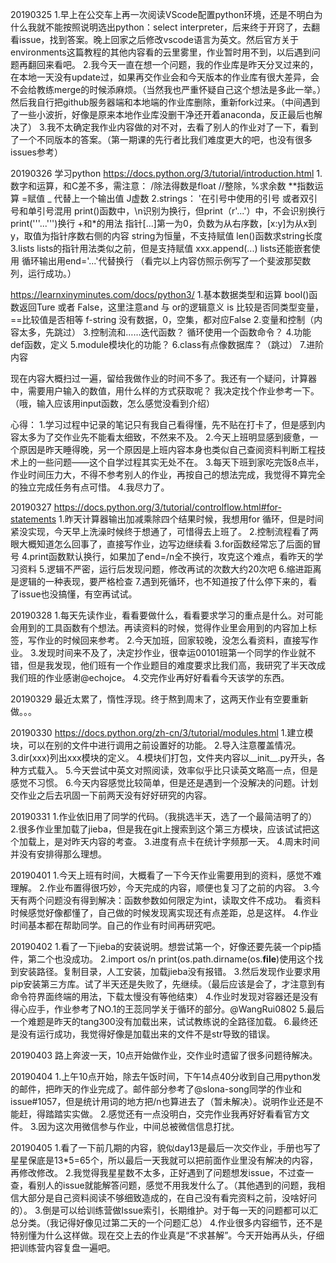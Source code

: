 20190325
1.早上在公交车上再一次阅读VScode配置python环境，还是不明白为什么我就不能按照说明选出python：select interpreter，后来终于开窍了，去翻看issue，找到答案。晚上回家之后修改vscode语言为英文。然后官方关于environments这篇教程的其他内容看的云里雾里，作业暂时用不到，以后遇到问题再翻回来看吧。
2.我今天一直在想一个问题，我的作业库是昨天分叉过来的，在本地一天没有update过，如果再交作业会和今天版本的作业库有很大差异，会不会给教练merge的时候添麻烦。（当然我也严重怀疑自己这个想法是多此一举。）然后我自行把github服务器端和本地端的作业库删除，重新fork过来。（中间遇到了一些小波折，好像是原来本地作业库没删干净还开着anaconda，反正最后也解决了）
3.我不太确定我作业内容做的对不对，去看了别人的作业对了一下，看到了一个不同版本的答案。（第一期课的先行者比我们难度更大的吧，也没有很多issues参考）

20190326
学习python
https://docs.python.org/3/tutorial/introduction.html
1.数字和运算，和C差不多，需注意：
/除法得数是float
//整除，%求余数
**指数运算
=赋值
_ 代替上一个输出值
J虚数
2.strings：
\'在引号中使用的引号
或者双引号和单引号混用
print()函数中，\n识别为换行，但print（r'...'）中，不会识别换行
print('''...''')换行
+和*的用法
指针[...]第一为0，负数为从右序数，[x:y]为从x到y，取值为指针序数右侧的内容
string为恒量，不支持赋值
len()函数求string长度
3.lists
lists的指针用法类似之前，但是支持赋值
xxx.append(...)
lists还能嵌套使用
循环输出用end='...'代替换行
（看完以上内容仿照示例写了一个斐波那契数列，运行成功。）

https://learnxinyminutes.com/docs/python3/
1.基本数据类型和运算
bool()函数返回Ture 或者 False，这里注意and 与 or的逻辑意义
is 比较是否同类型变量，==比较值是否相等
f-string
没有数据，0，空集，都对应False
2.变量和控制（内容太多，先跳过）
3.控制流和……迭代函数？
循环使用一个函数命令？
4.功能
def函数，定义
5.module模块化的功能？
6.class有点像数据库？（跳过）
7.进阶内容

现在内容大概扫过一遍，留给我做作业的时间不多了。我还有一个疑问，计算器中，需要用户输入的数值，用什么样的方式获取呢？
我决定找个作业参考一下。
（哦，输入应该用input函数，怎么感觉没看到介绍）

心得：
1.学习过程中记录的笔记只有我自己看得懂，先不贴在打卡了，但是感到内容太多为了交作业先不能看太细致，不然来不及。
2.今天上班明显感到疲惫，一个原因是昨天睡得晚，另一个原因是上班内容本身也类似自己查阅资料判断工程技术上的一些问题——这个自学过程其实无处不在。
3.每天下班到家吃完饭8点半，作业时间压力大，不得不参考别人的作业，再按自己的想法完成，我觉得不算完全的独立完成任务有点可惜。
4.我尽力了。

20190327
https://docs.python.org/3/tutorial/controlflow.html#for-statements
1.昨天计算器输出加减乘除四个结果时候，我想用for 循环，但是时间紧没实现，今天早上洗澡时候终于想通了，可惜得去上班了。
2.控制流程看了两眼大概知道怎么回事了，直接写作业，边写边继续看
3.for函数经常忘了后面的冒号
4.print函数默认换行，如果加了end=/n全不换行，攻克这个难点，看昨天的学习资料
5.逻辑不严密，运行后发现问题，修改再试的次数大约20次吧
6.缩进距离是逻辑的一种表现，要严格检查
7.遇到死循环，也不知道按了什么停下来的，看了issue也没搞懂，有空再试试。

20190328
1.每天先读作业，看看要做什么，看看要求学习的重点是什么。对可能会用到的工具函数有个想法。再读资料的时候，觉得作业里会用到的内容加上标签，写作业的时候回来参考。
2.今天加班，回家较晚，没怎么看资料，直接写作业。
3.发现时间来不及了，决定抄作业，很幸运00101班第一个同学的作业就不错，但是我发现，他们班有一个作业题目的难度要求比我们高，我研究了半天改成我们班的作业感谢@echojce。
4.交完作业再好好看看今天该学的东西。

20190329
最近太累了，惰性浮现。终于熬到周末了，这两天作业有空要重新做。。。

20190330
https://docs.python.org/zh-cn/3/tutorial/modules.html
1.建立模块，可以在别的文件中进行调用之前设置好的功能。
2.导入注意覆盖情况。
3.dir(xxx)列出xxx模块的定义。
4.模块们打包，文件夹内容以__init__.py开头，各种方式载入。
5.今天尝试中英文对照阅读，效率似乎比只读英文略高一点，但是感觉不习惯。
6.今天内容感觉比较简单，但是还是遇到一个没解决的问题。计划交作业之后去巩固一下前两天没有好好研究的内容。

20190331
1.作业依旧用了同学的代码。（我挑选半天，选了一个最简洁明了的）
2.很多作业里加载了jieba，但是我在git上搜索到这个第三方模块，应该试试把这个加载上，是对昨天内容的考查。
3.进度有点卡在统计字频那一天。
4.周末时间并没有安排得那么理想。

20190401
1.今天上班有时间，大概看了一下今天作业需要用到的资料，感觉不难理解。
2.作业布置得很巧妙，今天完成的内容，顺便也复习了之前的内容。
3.今天有两个问题没有得到解决：函数参数如何限定为int，读取文件不成功。 看资料时候感觉好像都懂了，自己做的时候发现离实现还有点差距，总是这样。
4.作业时间基本都在帮助同学。自己的作业有时间再研究吧。

20190402
1.看了一下jieba的安装说明。想尝试第一个，好像还要先装一个pip插件，第二个也没成功。
2.import os/n print(os.path.dirname(os.__file__)使用这个找到安装路径。复制目录，人工安装，加载jieba没有报错。
3.然后发现作业要求用pip安装第三方库。试了半天还是失败了，先继续。（最后应该是会了，才注意到有命令符界面终端的用法，下载太慢没有等他结束）
4.作业时发现对容器还是没有得心应手，作业参考了NO.1的王蕊同学关于循环的部分。@WangRui0802
5.最后一个难题是昨天的tang300没有加载出来，试试教练说的全路径加载。
6.最终还是没有运行成功，我觉得好像是加载出来的文件不是str导致的错误。

20190403
路上奔波一天，10点开始做作业，交作业时遗留了很多问题待解决。

20190404
1.上午10点开始，除去午饭时间，下午14点40分收到自己用python发的邮件，把昨天的作业完成了。邮件部分参考了@slona-song同学的作业和issue#1057，但是统计用词的地方把/n也算进去了（暂未解决）。说明作业还是不能赶，得踏踏实实做。
2.感觉还有一点没明白，交完作业我再好好看看官方文件。
3.因为这次用微信参与作业，中间总被微信信息打扰。

20190405
1.看了一下前几期的内容，貌似day13是最后一次交作业，手册也写了星星保底是13*5=65个，所以最后一天我就可以把前面作业里没有解决的内容，再修改修改。
2.我觉得我星星数不太多，正好遇到了问题想发issue，不过查一查，看别人的issue就能解答问题，感觉不用我发什么了。（其他遇到的问题，我相信大部分是自己资料阅读不够细致造成的，在自己没有看完资料之前，没啥好问的）。
3.倒是可以给训练营做Issue索引，长期维护。对于每一天的问题都可以汇总分类。（我记得好像见过第二天的一个问题汇总）
4.作业很多内容细节，还不是特别懂为什么这样做。现在交上去的作业真是“不求甚解”。今天开始再从头，仔细把训练营内容复盘一遍吧。